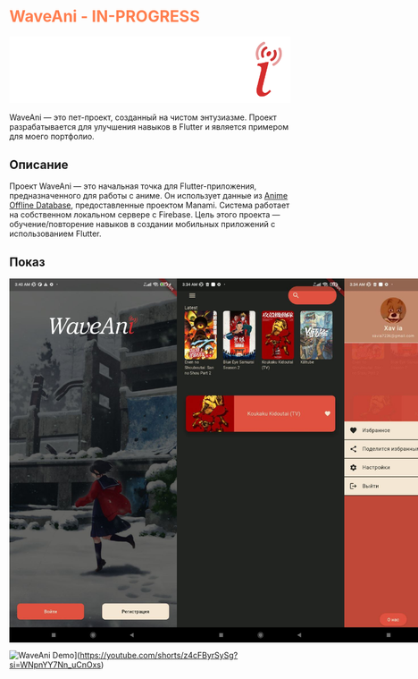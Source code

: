 <h1><span style="color: coral">WaveAni - IN-PROGRESS</span></h1>

![Логотип проекта](https://github.com/XaviaFlutter/AnimeApp_flutter/blob/master/assets/images/logo_anime.png?raw=true)

WaveAni — это пет-проект, созданный на чистом энтузиазме. Проект разрабатывается для улучшения навыков в Flutter и является примером для моего портфолио.

## Описание
Проект WaveAni — это начальная точка для Flutter-приложения, предназначенного для работы с аниме. Он использует данные из [Anime Offline Database](https://github.com/manami-project/anime-offline-database), предоставленные проектом Manami. Система работает на собственном локальном сервере с Firebase. Цель этого проекта — обучение/повторение навыков в создании мобильных приложений с использованием Flutter.

## Показ

<div style="display: flex; justify-content: space-between;">
  <img src="https://github.com/XaviaFlutter/AnimeApp_flutter/blob/master/assets/screenshots/screenshot1.jpg?raw=true" width="300" />
  <img src="https://github.com/XaviaFlutter/AnimeApp_flutter/blob/master/assets/screenshots/screenshot2.jpg?raw=true" width="300" />
  <img src="https://github.com/XaviaFlutter/AnimeApp_flutter/blob/master/assets/screenshots/screenshot4.jpg?raw=true" width="300" />
  <img src="https://github.com/XaviaFlutter/AnimeApp_flutter/blob/master/assets/screenshots/screenshot3.jpg?raw=true" width="300" />
</div>

![WaveAni Demo](https://img.youtube.com/vi/z4cFByrSySg/0.jpg)](https://youtube.com/shorts/z4cFByrSySg?si=WNpnYY7Nn_uCnOxs)
